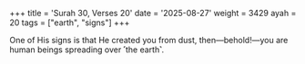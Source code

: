 +++
title = 'Surah 30, Verses 20'
date = '2025-08-27'
weight = 3429
ayah = 20
tags = ["earth", "signs"]
+++

One of His signs is that He created you from dust, then—behold!—you are human beings spreading over ˹the earth˺.